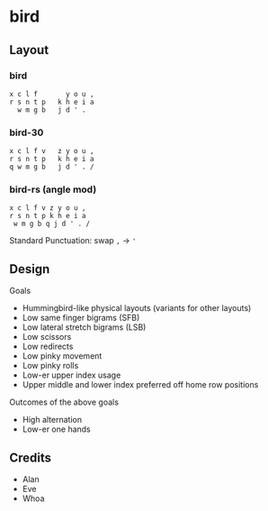 # bird

## Layout

### bird
```
x c l f       y o u ,
r s n t p   k h e i a
  w m g b   j d ' .  
```

### bird-30
```
x c l f v   z y o u ,
r s n t p   k h e i a
q w m g b   j d ' . /
```

### bird-rs (angle mod)
```
x c l f v z y o u ,
r s n t p k h e i a
 w m g b q j d ' . /
```

Standard Punctuation: swap `,` -> `'`

## Design
Goals
- Hummingbird-like physical layouts (variants for other layouts)
- Low same finger bigrams (SFB)
- Low lateral stretch bigrams (LSB)
- Low scissors
- Low redirects
- Low pinky movement
- Low pinky rolls
- Low-er upper index usage
- Upper middle and lower index preferred off home row positions

Outcomes of the above goals
- High alternation
- Low-er one hands

## Credits
- Alan
- Eve
- Whoa
